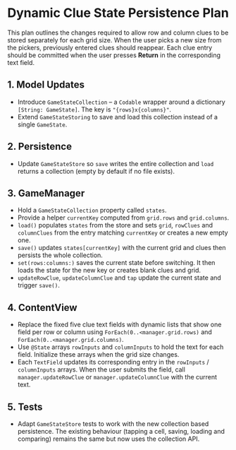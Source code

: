 # Dynamic Clue State Persistence Plan

This plan outlines the changes required to allow row and column clues to be
stored separately for each grid size. When the user picks a new size from the
pickers, previously entered clues should reappear. Each clue entry should be
committed when the user presses **Return** in the corresponding text field.

## 1. Model Updates
- Introduce `GameStateCollection` – a `Codable` wrapper around a dictionary
  `[String: GameState]`. The key is `"{rows}x{columns}"`.
- Extend `GameStateStoring` to save and load this collection instead of a single
  `GameState`.

## 2. Persistence
- Update `GameStateStore` so `save` writes the entire collection and `load`
  returns a collection (empty by default if no file exists).

## 3. GameManager
- Hold a `GameStateCollection` property called `states`.
- Provide a helper `currentKey` computed from `grid.rows` and `grid.columns`.
- `load()` populates `states` from the store and sets `grid`, `rowClues` and
  `columnClues` from the entry matching `currentKey` or creates a new empty one.
- `save()` updates `states[currentKey]` with the current grid and clues then
  persists the whole collection.
- `set(rows:columns:)` saves the current state before switching. It then loads
  the state for the new key or creates blank clues and grid.
- `updateRowClue`, `updateColumnClue` and `tap` update the current state and
  trigger `save()`.

## 4. ContentView
- Replace the fixed five clue text fields with dynamic lists that show one field
  per row or column using `ForEach(0..<manager.grid.rows)` and
  `ForEach(0..<manager.grid.columns)`.
- Use `@State` arrays `rowInputs` and `columnInputs` to hold the text for each
  field. Initialize these arrays when the grid size changes.
- Each `TextField` updates its corresponding entry in the `rowInputs` /
  `columnInputs` arrays. When the user submits the field, call
  `manager.updateRowClue` or `manager.updateColumnClue` with the current text.

## 5. Tests
- Adapt `GameStateStore` tests to work with the new collection based
  persistence. The existing behaviour (tapping a cell, saving, loading and
  comparing) remains the same but now uses the collection API.

